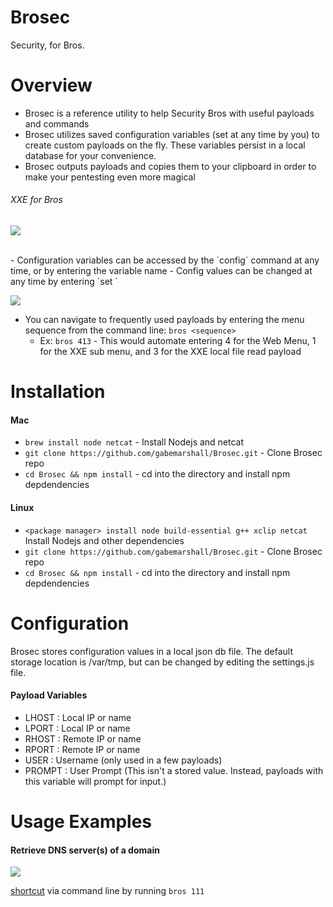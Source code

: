 Brosec
======
Security, for Bros.

Overview
=========

- Brosec is a reference utility to help Security Bros with useful payloads and commands
- Brosec utilizes saved configuration variables (set at any time by you) to create custom payloads on the fly. These variables persist in a local database for your convenience.
- Brosec outputs payloads and copies them to your clipboard in order to make your pentesting even more magical


###### XXE for Bros
![](http://i.imgur.com/hxrqlvk.gif)

<br>
- Configuration variables can be accessed by the `config` command at any time, or by entering the variable name
- Config values can be changed at any time by entering `set <variable> <value>`

![](http://i.imgur.com/FCateZJ.gif)

- You can navigate to frequently used payloads by entering the menu sequence from the command line: `bros <sequence>`
  - Ex: `bros 413` - This would automate entering 4 for the Web Menu, 1 for the XXE sub menu, and 3 for the XXE local file read payload


Installation
============

#### Mac

- `brew install node netcat` - Install Nodejs and netcat
- `git clone https://github.com/gabemarshall/Brosec.git` - Clone Brosec repo
- `cd Brosec && npm install` - cd into the directory and install npm depdendencies

#### Linux

- `<package manager> install node build-essential g++ xclip netcat` Install Nodejs and other dependencies
- `git clone https://github.com/gabemarshall/Brosec.git` - Clone Brosec repo
- `cd Brosec && npm install` - cd into the directory and install npm depdendencies


Configuration
=====================

Brosec stores configuration values in a local json db file. The default storage location is /var/tmp, but can be changed by editing the settings.js file.

#### Payload Variables

- LHOST : Local IP or name
- LPORT : Local IP or name
- RHOST : Remote IP or name
- RPORT : Remote IP or name
- USER : Username (only used in a few payloads)
- PROMPT : User Prompt (This isn't a stored value. Instead, payloads with this variable will prompt for input.)


Usage Examples
==================

#### Retrieve DNS server(s) of a domain

![](http://i.imgur.com/Rgl8RR6.gif)

[shortcut](http://i.imgur.com/IvOquvj.gif) via command line by running `bros 111`
